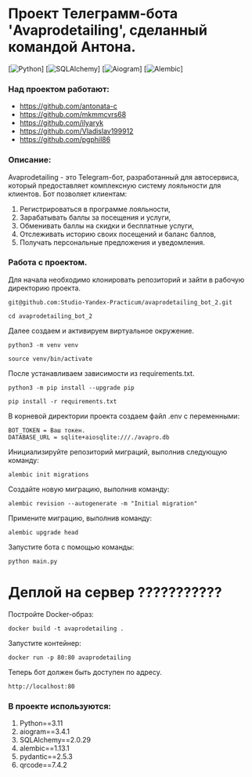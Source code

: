 # Проект Телеграмм-бота 'Avaprodetailing', сделанный командой Антона.

[![Python](https://img.shields.io/badge/Python-3.10-blue.svg)]
[![SQLAlchemy](https://img.shields.io/badge/SQLAlchemy-1.4-blue.svg)]
[![Aiogram](https://img.shields.io/badge/Aiogram-2.17-blue.svg)]
[![Alembic](https://img.shields.io/badge/Alembic-1.8-blue.svg)]

### Над проектом работают:
- https://github.com/antonata-c
- https://github.com/mkmmcvrs68
- https://github.com/ilyaryk
- https://github.com/Vladislav199912
- https://github.com/pgphil86

### Описание:
Avaprodetailing - это Telegram-бот, разработанный для автосервиса, который предоставляет комплексную систему лояльности для клиентов. Бот позволяет клиентам:
1. Регистрироваться в программе лояльности,
1. Зарабатывать баллы за посещения и услуги,
1. Обменивать баллы на скидки и бесплатные услуги,
1. Отслеживать историю своих посещений и баланс баллов,
1. Получать персональные предложения и уведомления.

### Работа с проектом.
Для начала необходимо клонировать репозиторий и зайти в рабочую директорию проекта.
```
git@github.com:Studio-Yandex-Practicum/avaprodetailing_bot_2.git
```
```
cd avaprodetailing_bot_2
```
Далее создаем и активируем виртуальное окружение.
```
python3 -m venv venv
```
```
source venv/bin/activate
```
После устанавливаем зависимости из requirements.txt.
```
python3 -m pip install --upgrade pip
```
```
pip install -r requirements.txt
```
В корневой директории проекта создаем файл .env с переменными:
```
BOT_TOKEN = Ваш токен.
DATABASE_URL = sqlite+aiosqlite:///./avapro.db
```
Инициализируйте репозиторий миграций, выполнив следующую команду:
```
alembic init migrations
```
Создайте новую миграцию, выполнив команду:
```
alembic revision --autogenerate -m "Initial migration"
```
Примените миграцию, выполнив команду:
```
alembic upgrade head
```
Запустите бота с помощью команды:
```
python main.py
```

# Деплой на сервер ???????????
Постройте Docker-образ:
```
docker build -t avaprodetailing .
```
Запустите контейнер:
```
docker run -p 80:80 avaprodetailing
```
Теперь бот должен быть доступен по адресу.
```
http://localhost:80
```

### В проекте используются:
1. Python==3.11
1. aiogram==3.4.1
1. SQLAlchemy==2.0.29
1. alembic==1.13.1
1. pydantic==2.5.3
1. qrcode==7.4.2
